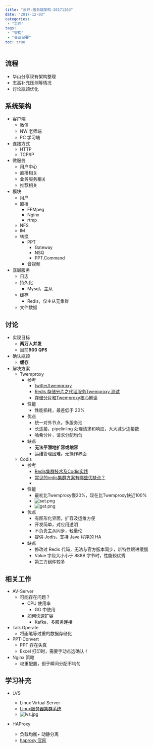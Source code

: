 ```yaml
---
title: "云开-服务端架构-20171203"
date: "2017-12-03"
categories:
 - "工作"
tags:
 - "架构"
 - "会议纪要"
toc: true
---
```



## 流程
- 华山分享现有架构整理
- 志高补充压测等情况
- 讨论瓶颈优化

## 系统架构
- 客户端
	- 微信
	- NW 老师端
	- PC 学习端
- 连接方式
	- HTTP
	- TCP/IP
- 微服务
	- 用户中心
	- 直播相关
	- 业务服务相关
	- 推荐相关
- 模块
	- 用户
	- 直播
		- FFMpeg
		- Nginx
		- rtmp
	- NFS
	- IM
	- 转换
		- PPT
			- Gateway
			- NSQ
			- PPT.Command
		- 音视频
- 底层服务
	- 日志
	- 持久化
		- Mysql，主从
	- 缓存
		- Redis，仅主从无集群
	- 文件数据


## 讨论
- 实现目标
	- **两万人并发**
	- 目前**900 QPS**
- 确认瓶颈
	- **缓存**
- 解决方案
	- Twemproxy
		- 参考
			- [twitter/twemproxy](https://github.com/twitter/twemproxy)
			- [Redis 存储分片之代理服务Twemproxy 测试](http://blog.jiguang.cn/redis-twemproxy-benchmark/)
			- [存储分片和Twemproxy核心解读](http://www.wzxue.com/存储分片和twemproxy核心解读/)
		- 性能
			- 性能损耗，最差低于 20%
		- 优点
			- 统一对外节点，多服务池
			- 长连接，pipelinling 处理请求和响应，大大减少连接数
			- 哈希分片，请求分配均匀
		- 缺点
			- **无法平滑地扩容或缩容**
			- 运维管理困难，无操作界面
	- Codis
		- 参考
			- [Redis集群技术及Codis实践](http://www.infoq.com/cn/articles/effective-ops-part-03)
			- [常见的redis集群方案有哪些优缺点？](http://www.talkwithtrend.com/Question/230779)
			- []()
		- 性能
			- 最初比Twemproxy慢20%，现在比Twemproxy快近100%
			- ![set.png](http://doc.yqjdcyy.com/0342c17e-90d6-4608-bec6-f44c4b1aebc8.png)
			- ![get.png](http://doc.yqjdcyy.com/25796502-b7e6-43e0-9d2f-0a2506b60133.png)
		- 优点
			- 有图形化界面，扩容及运维方便
			- 开发简单，对应用透明
			- 不负责主从同步，轻量伦
			- 提供 Jodis，支持 Java 程序的 HA
		- 缺点
			- 修改过 Redis 代码，无法与官方版本同步，新特性跟进缓慢
			- Value 字段大小小于 888B 字节时，性能较优秀
			- 第三方组件较多


## 相关工作
- AV-Server 
	- 可能存在问题？
		- CPU 使用率
			- GO 中使用
		- 如何快速扩容
			- Kafka，多服务连接
- Talk.Operate
	- 将画笔等过重的数据存储化
- PPT-Convert
	- PPT 存在失真
	- Excel 打印时，需要手动点选确认！
- Nginx 策略
	- 权重配置，但于瞬间分配不均匀

## 学习补充
- LVS
	- Linux Virtual Server
	- [Linux服务器集群系统](http://www.linuxvirtualserver.org/zh/lvs1.html)
	- ![lvs.jpg](http://doc.yqjdcyy.com/3f9b9554-5774-429c-9589-44621443e182.jpg)

- HAProxy
	- 负载均衡+ 动静分离
	- [haproxy 官网](http://www.haproxy.org/)